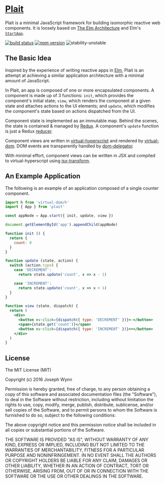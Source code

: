 # [Plait](https://wildlyinaccurate.com/plait/)

Plait is a minimal JavaScript framework for building isomorphic reactive web components. It is loosely based on <a href="https://github.com/evancz/elm-architecture-tutorial/">The Elm Architecture</a> and Elm's <a href="https://github.com/evancz/start-app"><code>StartApp</code></a>.

[![build status](https://img.shields.io/travis/wildlyinaccurate/plait/master.svg?style=flat-square)](https://travis-ci.org/wildlyinaccurate/plait)
[![npm version](https://img.shields.io/npm/v/plait.svg?style=flat-square)](https://www.npmjs.com/package/plait)
![stability-unstable](https://img.shields.io/badge/stability-unstable-yellow.svg)

## The Basic Idea

Inspired by the experience of writing reactive apps in [Elm](http://elm-lang.org/), Plait is an attempt at achieving a similar application architecture with a minimal amount of JavaScript.

In Plait, an app is composed of one or more encapsulated components. A component is made up of 3 functions: `init`, which provides the component's initial state; `view`, which renders the component at a given state and attaches actions to the UI elements; and `update`, which modifies the component's state based on actions dispatched from the UI.

Component state is implemented as an immutable map. Behind the scenes, the state is contained & managed by [Redux](https://github.com/rackt/redux). A component's `update` function is just a Redux [reducer](http://rackt.org/redux/docs/basics/Reducers.html).

Component views are written in [virtual-hyperscript](https://github.com/Matt-Esch/virtual-dom/blob/master/virtual-hyperscript/README.md) and rendered by [virtual-dom](https://github.com/Matt-Esch/virtual-dom). DOM events are transparently handled by [dom-delegator](https://github.com/Raynos/dom-delegator).

With minimal effort, component views can be written in JSX and compiled to virtual-hyperscript using [jsx-transform](https://github.com/alexmingoia/jsx-transform).

## An Example Application

The following is an example of an application composed of a single counter component.

```jsx
import h from 'virtual-dom/h'
import { App } from 'plait'

const appNode = App.start({ init, update, view })

document.getElementById('app').appendChild(appNode)

function init () {
  return {
    count: 0
  }
}

function update (state, action) {
  switch (action.type) {
    case 'DECREMENT':
      return state.update('count', x => x - 1)

    case 'INCREMENT':
      return state.update('count', x => x + 1)
  }
}

function view (state, dispatch) {
  return (
    <div>
      <button ev-click={dispatch({ type: 'DECREMENT' })}>-</button>
      <span>{state.get('count')}</span>
      <button ev-click={dispatch({ type: 'INCREMENT' })}>+</button>
    </div>
  )
}
```

## License

The MIT License (MIT)

Copyright (c) 2016 Joseph Wynn

Permission is hereby granted, free of charge, to any person obtaining a copy
of this software and associated documentation files (the "Software"), to deal
in the Software without restriction, including without limitation the rights
to use, copy, modify, merge, publish, distribute, sublicense, and/or sell
copies of the Software, and to permit persons to whom the Software is
furnished to do so, subject to the following conditions:

The above copyright notice and this permission notice shall be included in all
copies or substantial portions of the Software.

THE SOFTWARE IS PROVIDED "AS IS", WITHOUT WARRANTY OF ANY KIND, EXPRESS OR
IMPLIED, INCLUDING BUT NOT LIMITED TO THE WARRANTIES OF MERCHANTABILITY,
FITNESS FOR A PARTICULAR PURPOSE AND NONINFRINGEMENT. IN NO EVENT SHALL THE
AUTHORS OR COPYRIGHT HOLDERS BE LIABLE FOR ANY CLAIM, DAMAGES OR OTHER
LIABILITY, WHETHER IN AN ACTION OF CONTRACT, TORT OR OTHERWISE, ARISING FROM,
OUT OF OR IN CONNECTION WITH THE SOFTWARE OR THE USE OR OTHER DEALINGS IN THE
SOFTWARE.
